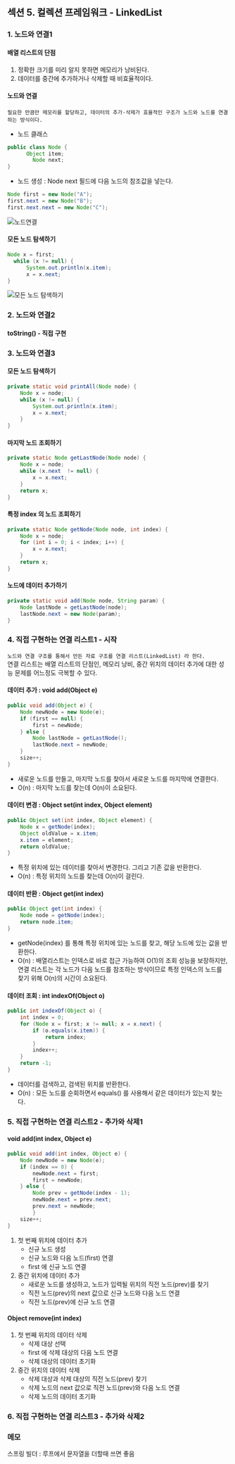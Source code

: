 ## 섹션 5. 컬렉션 프레임워크 - LinkedList

### 1. 노드와 연결1
#### 배열 리스트의 단점
1. 정확한 크기를 미리 알지 못하면 메모리가 낭비된다.
2. 데이터를 중간에 추가하거나 삭제할 때 비효율적이다.

#### 노드와 연결
`필요한 만큼만 메모리를 할당하고, 데이터의 추가·삭제가 효율적인 구조가 노드와 노드를 연결하는 방식이다.`

- 노드 클래스
```java
public class Node {
      Object item;
        Node next; 
}
```
- 노드 생성 : Node next 필드에 다음 노드의 참조값을 넣는다.
```java
Node first = new Node("A");
first.next = new Node("B");
first.next.next = new Node("C");
```

![노드연결](https://github.com/somminn/TIL/blob/main/image/%EC%8A%A4%ED%81%AC%EB%A6%B0%EC%83%B7%202025-03-19%20%EC%98%A4%EC%A0%84%209.33.24.png?raw=true)

#### 모든 노드 탐색하기
```java
Node x = first;
  while (x != null) {
      System.out.println(x.item);
      x = x.next; 
}
```
![모든 노드 탐색하기](https://github.com/somminn/TIL/blob/main/image/%EC%8A%A4%ED%81%AC%EB%A6%B0%EC%83%B7%202025-03-19%20%EC%98%A4%EC%A0%84%209.37.25.png?raw=true)

### 2. 노드와 연결2
#### toString() - 직접 구현


### 3. 노드와 연결3
#### 모든 노드 탐색하기
```java
private static void printAll(Node node) {
    Node x = node;
    while (x != null) {
        System.out.println(x.item);
        x = x.next;
    }
}
```

#### 마지막 노드 조회하기
```java
private static Node getLastNode(Node node) {
    Node x = node;
    while (x.next  != null) {
        x = x.next;
    }
    return x;
}
```

#### 특정 index 의 노드 조회하기
```java
private static Node getNode(Node node, int index) {
    Node x = node;
    for (int i = 0; i < index; i++) {
        x = x.next;
    }
    return x;
}
```

#### 노드에 데이터 추가하기
```java
private static void add(Node node, String param) {
    Node lastNode = getLastNode(node);
    lastNode.next = new Node(param);
}
```

### 4. 직접 구현하는 연결 리스트1 - 시작
`노드와 연결 구조를 통해서 만든 자료 구조를 연결 리스트(LinkedList) 라 한다.`  
연결 리스트는 배열 리스트의 단점인, 메모리 낭비, 중간 위치의 데이터 추가에 대한 성능 문제를 어느정도 극복할 수 있다.


#### 데이터 추가 : void add(Object e)
```java
public void add(Object e) {
    Node newNode = new Node(e);
    if (first == null) {
        first = newNode;
    } else {
        Node lastNode = getLastNode();
        lastNode.next = newNode;
    }
    size++;
}
```
- 새로운 노드를 만들고, 마지막 노드를 찾아서 새로운 노드를 마지막에 연결한다.
- O(n) : 마지막 노드를 찾는데 O(n)이 소요된다.

#### 데이터 변경 : Object set(int index, Object element)
```java
public Object set(int index, Object element) {
    Node x = getNode(index);
    Object oldValue = x.item;
    x.item = element;
    return oldValue;
}
```
- 특정 위치에 있는 데이터를 찾아서 변경한다. 그리고 기존 값을 반환한다.
- O(n) : 특정 위치의 노드를 찾는데 O(n)이 걸린다.

#### 데이터 반환 : Object get(int index)
```java
public Object get(int index) {
    Node node = getNode(index);
    return node.item;
}
```
- getNode(index) 를 통해 특정 위치에 있는 노드를 찾고, 해당 노드에 있는 값을 반환한다.
- O(n) : 배열리스트는 인덱스로 바로 접근 가능하여 O(1)의 조회 성능을 보장하지만, 연결 리스트는 각 노드가 다음 노드를 참조하는 방식이므로 특정 인덱스의 노드를 찾기 위해 O(n)의 시간이 소요된다.

#### 데이터 조회 : int indexOf(Object o)
```java
public int indexOf(Object o) {
    int index = 0;
    for (Node x = first; x != null; x = x.next) {
        if (o.equals(x.item)) {
            return index;
        }
        index++;
    }
    return -1;
}
```
- 데이터를 검색하고, 검색된 위치를 반환한다.
- O(n) : 모든 노드를 순회하면서 equals() 를 사용해서 같은 데이터가 있는지 찾는다.

### 5. 직접 구현하는 연결 리스트2 - 추가와 삭제1

#### void add(int index, Object e)
```java
public void add(int index, Object e) {
    Node newNode = new Node(e);
    if (index == 0) {
        newNode.next = first;
        first = newNode;
    } else {
        Node prev = getNode(index - 1);
        newNode.next = prev.next;
        prev.next = newNode;
        }
    size++;
}
```
1. 첫 번째 위치에 데이터 추가
   - 신규 노드 생성 
   - 신규 노드와 다음 노드(first) 연결
   - first 에 신규 노드 연결
2. 중간 위치에 데이터 추가
   - 새로운 노드를 생성하고, 노드가 입력될 위치의 직전 노드(prev)를 찾기
   - 직전 노드(prev)의 next 값으로 신규 노드와 다음 노드 연결 
   - 직전 노드(prev)에 신규 노드 연결

#### Object remove(int index)
1. 첫 번째 위치의 데이터 삭제
   - 삭제 대상 선택
   - first 에 삭제 대상의 다음 노드 연결
   - 삭제 대상의 데이터 초기화
2. 중간 위치의 데이터 삭제
   - 삭제 대상과 삭제 대상의 직전 노드(prev) 찾기
   - 삭제 노드의 next 값으로 직전 노드(prev)와 다음 노드 연결
   - 삭제 노드의 데이터 초기화


### 6. 직접 구현하는 연결 리스트3 - 추가와 삭제2











### 메모
스프링 빌더 : 루프에서 문자열을 더할때 쓰면 좋음